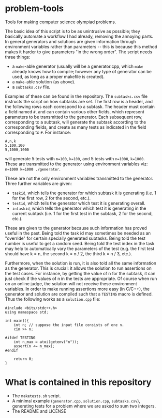 # problem-tools
Tools for making computer science olympiad problems.

The basic idea of this script is to be as unintrusive as possible; they basically automate a workflow I had already, removing the annoying parts. In general generators and solutions are given information through environment variables rather than parameters -- this is because this method makes it harder to give parameters "in the wrong order". The script needs three things:

* a `make`-able generator (usually will be a generator.cpp, which `make` already knows how to compile; however any type of generator can be used, as long as a proper makefile is created).
* a `make`-able solution (as above).
* a `subtasks.csv` file.

Examples of these can be found in the repository. The `subtasks.csv` file instructs the script on how subtasks are set. The first row is a header, and the following rows each correspond to a subtask. The header must contain a field named `#`, and can contain various other fields, which represent parameters to be transmitted to the generator. Each subsequent row, corresponding to a subtask, will generate the subtask according to the corresponding fields, and create as many tests as indicated in the field corresponding to `#`. For instance:
```
#,n,k
5,100,100
5,1000,1000
```
will generate 5 tests with `n=100`, `k=100`, and 5 tests with `n=1000`, `k=1000`. These are transmitted to the generator using environment variables viz: `n=1000 k=1000 ./generator`.

These are not the only environment variables transmitted to the generator. Three further variables are given:

* `taskid`, which tells the generator for which subtask it is generating (i.e. 1 for the first row, 2 for the second, etc.).
* `testid`, which tells the generator which test it is generating overall.
* `intaskid`, which tells the generator which test it is generating in the current subtask (i.e. 1 for the first test in the subtask, 2 for the second, etc.).

These are given to the generator because such information has proved useful in the past. Being told the task id may sometimes be needed as an "override" for certain specially generated subtasks. Being told the test number is useful to get a random seed. Being told the test index in the task may help to automatically vary the parameters of the test (e.g. the first test should have k = n, the second k = n / 2, the third k = n / 3, etc.).

Furthermore, when the solution is run, it is also told all the same information as the generator. This is crucial: it allows the solution to run assertions on the test cases. For instance, by getting the value of n for the subtask, it can just check if the values of n in the tests are appropriate. Of course when run on an online judge, the solution will not receive these environment variables. In order to make running assertions more easy (in C/C++), the generator and solution are compiled such that a `TESTING` macro is defined. Thus the following works as a `solution.cpp` file:

```
#include <bits/stdc++.h>
using namespace std;

int main(){
    int n; // suppose the input file consists of one n.
    cin >> n;

#ifdef TESTING
    int n_max = atoi(getenv("n"));
    assert(n <= n_max);
#endif

    return 0;
}
```

# What is contained in this repository

* The `maketests.sh` script.
* A minimal example (`generator.cpp`, `solution.cpp`, `subtasks.csv`), generating tests for a problem where we are asked to sum two integers.
* The README and LICENSE
